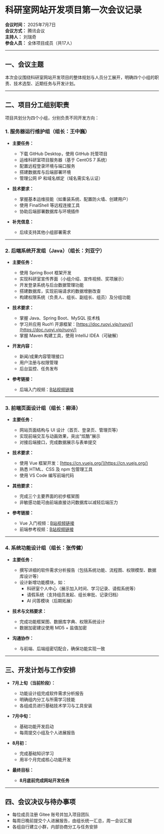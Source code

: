 # 科研室网站开发项目第一次会议记录

**会议时间：** 2025年7月7日  
**会议方式：** 腾讯会议  
**主持人：** 刘瑞奇  
**参会人员：** 全体项目成员（共17人）

---

## 一、会议主题

本次会议围绕科研室网站开发项目的整体规划与人员分工展开，明确四个小组的职责、技术选型、近期任务与开发计划。

---

## 二、项目分工组别职责

项目共划分为四个小组，分别负责不同开发方向：

### 1. 服务器运行维护组（组长：王中巍）

- **主要任务：**
  - 下载 GitHub Desktop，使用 GitHub 托管项目
  - 运维科研室项目服务器（基于 CentOS 7 系统）
  - 配置远程登录环境与端口服务
  - 搭建数据库与后端部署环境
  - 管理公网 IP 和域名绑定（域名需实名认证）

- **技术要求：**
  - 掌握基本运维技能（如重装系统、配置防火墙、创建用户）
  - 使用 FinalShell 等远程连接工具
  - 协助后端部署数据库与环境插件

- **补充信息：**
  - 后续支持其他小组部署需求

---

### 2. 后端系统开发组（Java）（组长：刘亚宁）

- **主要任务：**
  - 使用 Spring Boot 框架开发
  - 实现科研室宣传界面（小组介绍、宣传视频、奖项展示）
  - 开发登录系统与后台数据管理功能
  - 搭建数据库，实现前端请求的数据增删改查
  - 构建权限系统（负责人、组长、副组长、组员）及分组功能

- **技术要求：**
  - 掌握 Java、Spring Boot、MySQL 技术栈
  - 学习并应用 RuoYi 开源框架：[https://doc.ruoyi.vip/ruoyi/](https://doc.ruoyi.vip/ruoyi/)
  - 掌握 Maven 构建工具，使用 IntelliJ IDEA（可破解）

- **开发内容：**
  - 新闻/成果内容管理接口
  - 用户注册与权限管理
  - 后台监控、任务发布

- **参考链接：**
  - 后端入门视频：[B站视频链接](https://www.bilibili.com/video/BV1k4421Z7d2/?spm_id_from=333.337.search-card.all.click&vd_source=917a7d80e1551be0e878e4b672e0c77d)

---

### 3. 前端页面设计组（组长：柳泽）

- **主要任务：**
  - 网站页面结构与 UI 设计（首页、登录页、管理页等）
  - 实现前端交互与动画效果，突出“炫酷”展示
  - 对接后端接口，完成数据展示与表单提交

- **技术要求：**
  - 使用 Vue 框架开发：[https://cn.vuejs.org/](https://cn.vuejs.org/)
  - 熟悉 HTML、CSS 及 npm 包管理工具
  - 使用 VS Code 编写前端代码

- **其他要求：**
  - 完成三个主要界面的初步框架图
  - 非敏感功能可由前端直接访问数据库以减轻后端压力

- **参考链接：**
  - Vue 入门视频：[B站视频链接](https://www.bilibili.com/video/BV1gU411Z7pp/?spm_id_from=333.337.search-card.all.click&vd_source=917a7d80e1551be0e878e4b672e0c77d)
  - 前端参考视频：[B站视频链接](https://www.bilibili.com/video/BV1ZW42197oE?spm_id_from=333.788.recommend_more_video.-1&vd_source=917a7d80e1551be0e878e4b672e0c77d)

---

### 4. 系统功能设计组（组长：张传健）

- **主要任务：**
  - 撰写详细的软件需求分析报告（包括系统功能、流程图、权限模型、数据库设计等）
  - 设计新增功能模块，如：
    - 科研室个人中心（展示加入时间、学习记录、请假系统等）
    - 请假系统（支持组员发起、组长审批、记录归档）
    - AI 问答模块（后期拓展）

- **技术与文档要求：**
  - 完成功能框架图、数据库字典、权限系统设计
  - 数据加密建议使用 MD5 + 盐值加密

- **沟通协作：**
  - 与前端、后端组密切配合，确保功能实现一致

---

## 三、开发计划与工作安排

- **7月上旬（当前阶段）：**
  - 功能设计组完成软件需求分析报告
  - 明确组内分工与所需学习技能
  - 各组成员进行基础技术学习与工具安装

- **7月中旬：**
  - 基础功能开发启动
  - 每周提交小组及个人进展报告

- **8月初：**
  - 完成基础知识学习
  - 用半个月完成核心功能开发

- **最终目标：**
  - **8月底前完成网站开发任务**

---

## 四、会议决议与待办事项

- 每位成员注册 Gitee 账号并加入项目团队
- 每周日晚前提交个人进展报告，由组长统一汇总，周一会议汇报
- 各组自行建立小群，内部协商分工与任务安排
